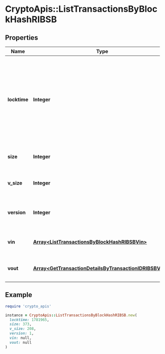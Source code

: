 # CryptoApis::ListTransactionsByBlockHashRIBSB

## Properties

| Name | Type | Description | Notes |
| ---- | ---- | ----------- | ----- |
| **locktime** | **Integer** | Represents the locktime on the transaction on the specific blockchain, i.e. the blockheight at which the transaction is valid. |  |
| **size** | **Integer** | Represents the total size of this transaction. |  |
| **v_size** | **Integer** | Represents the virtual size of this transaction. |  |
| **version** | **Integer** | Represents the transaction version number. |  |
| **vin** | [**Array&lt;ListTransactionsByBlockHashRIBSBVin&gt;**](ListTransactionsByBlockHashRIBSBVin.md) | Represents the transaction inputs. |  |
| **vout** | [**Array&lt;GetTransactionDetailsByTransactionIDRIBSBVout&gt;**](GetTransactionDetailsByTransactionIDRIBSBVout.md) | Represents the transaction outputs. |  |

## Example

```ruby
require 'crypto_apis'

instance = CryptoApis::ListTransactionsByBlockHashRIBSB.new(
  locktime: 1781965,
  size: 373,
  v_size: 208,
  version: 1,
  vin: null,
  vout: null
)
```

